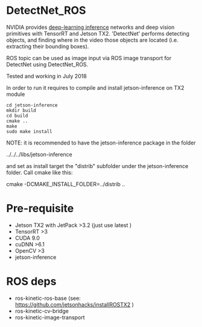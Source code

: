 # DetectNet_ROS
NVIDIA provides [deep-learning inference](https://github.com/dusty-nv/jetson-inference) networks and deep vision primitives with TensorRT and Jetson TX2. 'DetectNet' performs detecting objects, and finding where in the video those objects are located (i.e. extracting their bounding boxes). 

ROS topic can be used as image input via ROS image transport for DetectNet using DetectNet_ROS.

Tested and working in July 2018


In order to run it requires to compile and install jetson-inference on TX2 module

    cd jetson-inference
    mkdir build
    cd build
    cmake ..
    make
    sudo make install
    
NOTE: it is recommended to have the jetson-inference package in the folder

../../../libs/jetson-inference

and set as install target the "distrib" subfolder under the jetson-inference folder. Call cmake like this:

cmake -DCMAKE_INSTALL_FOLDER=../distrib ..


  
# Pre-requisite
- Jetson TX2 with JetPack >3.2 (just use latest ) 
- TensorRT >3
- CUDA 9.0
- cuDNN >6.1
- OpenCV >3
- jetson-inference

# ROS deps

- ros-kinetic-ros-base  (see: https://github.com/jetsonhacks/installROSTX2 )
- ros-kinetic-cv-bridge
- ros-kinetic-image-transport
